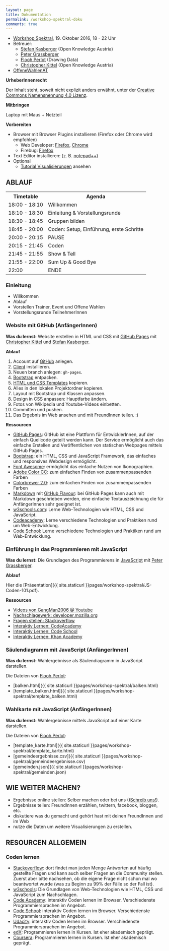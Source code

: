 ```yaml
---
layout: page
title: Dokumentation
permalink: /workshop-spektral-doku
comments: true
---
```


- [Workshop Spektral](/workshop-spektral), 19. Oktober 2016, 18 - 22 Uhr
- Betreuer:
  - [Stefan Kasberger](http://stefankasberger.at) (Open Knowledge Austria)
  - [Peter Grassberger](http://petergrassberger.com/)
  - [Flooh Perlot](http://drawingdata.net/) (Drawing Data)
  - [Christopher Kittel](http://christopherkittel.eu/) (Open Knowledge Austria) 
- <a href="https://twitter.com/search?f=tweets&q=%23OffeneWahlenAT&src=typd" title="OffeneWahlenAT"><i class="fa fa-hashtag" aria-hidden="true"></i>OffeneWahlenAT</a>

**UrheberInnenrecht**

Der Inhalt steht, soweit nicht explizit anders erwähnt, unter der [Creative Commons Namensnennung 4.0 Lizenz](https://creativecommons.org/licenses/by/4.0/).

**Mitbringen**

Laptop mit Maus + Netzteil

**Vorbereiten**

- Browser mit Browser Plugins installieren (Firefox oder Chrome wird empfohlen)
  - Web Developer: [Firefox](https://addons.mozilla.org/de/firefox/addon/web-developer/), [Chrome](https://chrome.google.com/webstore/detail/web-developer/bfbameneiokkgbdmiekhjnmfkcnldhhm)
  - Firebug: [Firefox](https://addons.mozilla.org/de/firefox/addon/firebug/)
- Text Editor installieren: (z. B. [notepad++](https://notepad-plus-plus.org/))
- Optional
  - [Tutorial Visualisierungen](/visualisierungen) ansehen

## ABLAUF
<table class="table">
<tr>
 <th>Timetable</th>
 <th>Agenda</th>
</tr>
<tr>
 <td>18:00 - 18:10</td>
 <td>Willkommen</td>
</tr>
<tr>
 <td>18:10 - 18:30</td>
 <td>Einleitung & Vorstellungsrunde</td>
</tr>
<tr>
 <td>18:30 - 18:45</td>
 <td>Gruppen bilden</td>
</tr>
<tr>
 <td>18:45 - 20:00</td>
 <td>Coden: Setup, Einführung, erste Schritte</td>
</tr>
<tr>
 <td>20:00 - 20:15</td>
 <td>PAUSE</td>
</tr>
<tr>
 <td>20:15 - 21:45</td>
 <td>Coden</td>
</tr>
<tr>
 <td>21:45 - 21:55</td>
 <td>Show & Tell</td>
</tr>
<tr>
 <td>21:55 - 22:00</td>
 <td>Sum Up & Good Bye</td>
</tr>
<tr>
 <td>22:00</td>
 <td>ENDE</td>
</tr>
</table>

### Einleitung
- Willkommen
- Ablauf
- Vorstellen Trainer, Event und Offene Wahlen
- Vorstellungsrunde TeilnehmerInnen

### Website mit GitHub (AnfängerInnen)
**Was du lernst:** Website erstellen in HTML und CSS mit [GitHub Pages](https://pages.github.com/) mit [Christopher Kittel](http://christopherkittel.eu/) und [Stefan Kasberger](http://stefankasberger.at).

**Ablauf**

1. Account auf [GitHub](https://github.com) anlegen.
2. [Client](https://desktop.github.com/) installieren.
3. Neuen branch anlegen: `gh-pages`.
4. [Bootstrap](http://getbootstrap.com/getting-started/) entpacken.
5. [HTML und CSS Templates](https://github.com/twbs/bootstrap/tree/v4-dev/docs/examples/starter-template) kopieren.
6. Alles in den lokalen Projektordner kopieren.
7. Layout mit Bootstrap und Klassen anpassen.
8. Design in CSS anpassen: Hauptfarbe ändern.
9. Fotos von Wikipedia und Youtube-Videos einbetten.
10. Committen und pushen.
11. Das Ergebnis im Web ansehen und mit FreundInnen teilen. :)

**Ressourcen**

- [GitHub Pages](https://pages.github.com/): GitHub ist eine Plattform für EntwicklerInnen, auf der einfach Quellcode geteilt werden kann. Der Service ermöglicht auch das einfache Erstellen und Veröffentlichen von statischen Webpages mittels GitHub Pages.
- [Bootstrap](http://getbootstrap.com/): ein HTML, CSS und JavaScript Framework, das einfaches und responsives Webdesign ermöglicht.
- [Font Awesome](http://fontawesome.io/): ermöglicht das einfache Nutzen von Ikonographien.
- [Adobe Color CC](https://color.adobe.com/): zum einfachen Finden von zusammenpassenden Farben
- [Colorbrewer 2.0](http://colorbrewer2.org): zum einfachen Finden von zusammenpassenden Farben
- [Markdown](https://daringfireball.net/projects/markdown/) mit [GitHub Flavour](https://guides.github.com/features/mastering-markdown/): bei GitHub Pages kann auch mit Markdown geschrieben werden, eine einfache Textauszeichnung die für AnfängerInnen sehr geeignet ist.
- [w3schools.com](http://www.w3schools.com/): Lerne Web-Technologien wie HTML, CSS und JavaScript.
- [Codeacademy](https://www.codecademy.com/): Lerne verschiedene Technologien und Praktiken rund um Web-Entwicklung.
- [Code School](https://www.codeschool.com/): Lerne verschiedene Technologien und Praktiken rund um Web-Entwicklung.

### Einführung in das Programmieren mit JavaScript
**Was du lernst:** Die Grundlagen des Programmierens in [JavaScript](https://www.javascript.com/) mit [Peter Grassberger](http://petergrassberger.com/).

**Ablauf**

Hier die [Präsentation]({{ site.staticurl }}pages/workshop-spektral/JS-Coden-101.pdf).

**Ressourcen**

- [Videos von GangMan2006 @ Youtube](https://www.youtube.com/user/GangMan2006)
- [Nachschlagewerk: developer.mozilla.org](https://developer.mozilla.org)
- [Fragen stellen: Stackoverflow](https://stackoverflow.com)
- [Interaktiv Lernen: CodeAcademy](https://www.codecademy.com)
- [Interaktiv Lernen: Code School](https://www.codeschool.com/)
- [Interaktiv Lernen: Khan Academy](https://www.khanacademy.org/computing/computer-programming/programming)

### Säulendiagramm mit JavaScript (AnfängerInnen)
**Was du lernst:** Wahlergebnisse als Säulendiagramm in JavaScript darstellen.

Die Dateien von [Flooh Perlot](http://drawingdata.net/):

- [balken.html]({{ site.staticurl }}pages/workshop-spektral/balken.html)
- [template_balken.html]({{ site.staticurl }}pages/workshop-spektral/template_balken.html)

### Wahlkarte mit JavaScript (AnfängerInnen)
**Was du lernst:** Wahlergebnisse mittels JavaScript auf einer Karte darstellen.

Die Dateien von [Flooh Perlot](http://drawingdata.net/):

- [template_karte.html]({{ site.staticurl }}pages/workshop-spektral/template_karte.html)
- [gemeindeergebnisse.csv]({{ site.staticurl }}pages/workshop-spektral/gemeindeergebnisse.csv)
- [gemeinden.json]({{ site.staticurl }}pages/workshop-spektral/gemeinden.json)

## WIE WEITER MACHEN?
- Ergebnisse online stellen: Selber machen oder bei uns ()[Schreib uns!](/kontakt)).
- Ergebnisse teilen: FreundInnen erzählen, twittern, facebook, bloggen, etc.
- diskutiere was du gemacht und gehört hast mit deinen FreundInnen und im Web
- nutze die Daten um weitere Visualisierungen zu erstellen.

## RESOURCEN ALLGEMEIN

### Coden lernen
- [Stackoverflow](https://stackoverflow.com): dort findet man jeden Menge Antworten auf häufig gestellte Fragen und kann auch selber Fragen an die Community stellen. Zuerst aber bitte nachsehen, ob die eigene Frage nicht schon mal wo beantwortet wurde (was zu Beginn zu 99% der Fälle so der Fall ist).
- [w3schools](http://www.w3schools.com/): Die Grundlagen von Web-Technologien wie HTML, CSS und JavaScript zum Nachschlagen.
- [Code Academy](https://www.codecademy.com/): interaktiv Coden lernen im Browser. Verschiedenste Programmiersprachen im Angebot.
- [Code School](https://www.codeschool.com/): interaktiv Coden lernen im Browser. Verschiedenste Programmiersprachen im Angebot.
- [Udacity](https://www.udacity.com/courses#!/all): interaktiv Coden lernen im Browser. Verschiedenste Programmiersprachen im Angebot.
- [edX](https://www.edx.org/course-list/allschools/computer-science/allcourses): Programmieren lernen in Kursen. Ist eher akademisch geprägt.
- [Coursera](https://www.coursera.org/courses?orderby=upcoming&cats=cs-programming): Programmieren lernen in Kursen. Ist eher akademisch geprägt.
